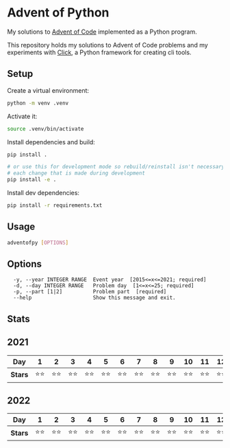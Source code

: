 # Advent of Python 

My solutions to [Advent of Code](https://adventofcode.com) implemented as a Python program.

This repository holds my solutions to Advent of Code problems and my experiments with [Click](https://click.palletsprojects.com/en/8.0.x/), a Python framework for creating cli tools.

## Setup

Create a virtual environment:

```bash
python -m venv .venv
```

Activate it:

```bash
source .venv/bin/activate
```

Install dependencies and build:

```bash
pip install .

# or use this for development mode so rebuild/reinstall isn't necessary after 
# each change that is made during development
pip install -e .
```

Install dev dependencies:

```bash
pip install -r requirements.txt
```

## Usage

```bash
adventofpy [OPTIONS]
```

## Options
```
  -y, --year INTEGER RANGE  Event year  [2015<=x<=2021; required]
  -d, --day INTEGER RANGE   Problem day  [1<=x<=25; required]
  -p, --part [1|2]          Problem part  [required]
  --help                    Show this message and exit.
```

## Stats

## 2021

| **Day**   | 1            | 2            | 3            | 4            | 5            | 6            | 7            | 8            | 9            | 10           | 11           | 12           | 13           | 14           | 15           | 16 | 17 | 18 | 19 | 20 | 21 | 22 | 23 | 24 | 25 |
|-----------|--------------|--------------|--------------|--------------|--------------|--------------|--------------|--------------|--------------|--------------|--------------|--------------|--------------|--------------|--------------|----|----|----|----|----|----|----|----|----|----|
| **Stars** | :star::star: | :star::star: | :star::star: | :star::star: | :star::star: | :star::star: | :star::star: | :star::star: | :star::star: | :star::star: | :star::star: | :star::star: | :star::star: | :star::star: | :star::star: |    |    |    |    |    |    |    |    |    |    |

## 2022

| **Day**   | 1            | 2            | 3            | 4            | 5            | 6            | 7            | 8            | 9            | 10           | 11           | 12           | 13           | 14           | 15           | 16 | 17 | 18 | 19 | 20 | 21 | 22 | 23 | 24 | 25 |
|-----------|--------------|--------------|--------------|--------------|--------------|--------------|--------------|--------------|--------------|--------------|--------------|--------------|--------------|--------------|--------------|----|----|----|----|----|----|----|----|----|----|
| **Stars** | :star::star: | :star::star: | :star::star: | :star::star: | :star::star: | :star::star: | :star::star: | :star::star: | :star::star: | :star::star: | :star::star: | :star::star: | :star::star: |  |  |    |    |    |    |    |    |    |    |    |    |


